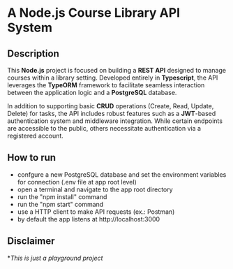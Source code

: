 # A Node.js Course Library API System

## Description
This **Node.js** project is focused on building a **REST API** designed to manage courses within a library setting. Developed entirely in **Typescript**, the API leverages the **TypeORM** framework to facilitate seamless interaction between the application logic and a **PostgreSQL** database.

In addition to supporting basic **CRUD** operations (Create, Read, Update, Delete) for tasks, the API includes robust features such as a **JWT**-based authentication system and middleware integration. While certain endpoints are accessible to the public, others necessitate authentication via a registered account.

## How to run
- confgure a new PostgreSQL database and set the environment variables for connection (.env file at app root level)
- open a terminal and navigate to the app root directory
- run the "npm install" command
- run the "npm start" command
- use a HTTP client to make API requests (ex.: Postman)
- by default the app listens at http://localhost:3000

## Disclaimer
*_This is just a playground project_
